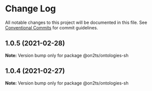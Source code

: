# Change Log

All notable changes to this project will be documented in this file.
See [Conventional Commits](https://conventionalcommits.org) for commit guidelines.

## 1.0.5 (2021-02-28)

**Note:** Version bump only for package @on2ts/ontologies-sh





## 1.0.4 (2021-02-27)

**Note:** Version bump only for package @on2ts/ontologies-sh
